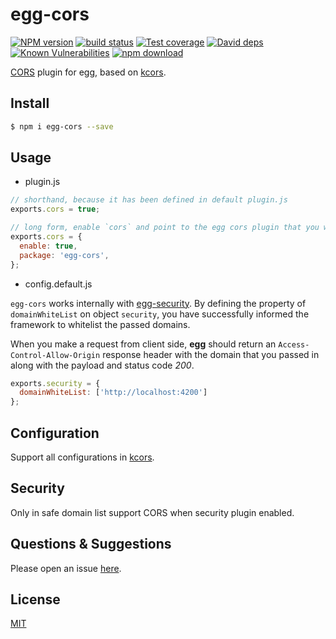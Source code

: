 # egg-cors

[![NPM version][npm-image]][npm-url]
[![build status][travis-image]][travis-url]
[![Test coverage][codecov-image]][codecov-url]
[![David deps][david-image]][david-url]
[![Known Vulnerabilities][snyk-image]][snyk-url]
[![npm download][download-image]][download-url]

[npm-image]: https://img.shields.io/npm/v/egg-cors.svg?style=flat-square
[npm-url]: https://npmjs.org/package/egg-cors
[travis-image]: https://img.shields.io/travis/eggjs/egg-cors.svg?style=flat-square
[travis-url]: https://travis-ci.org/eggjs/egg-cors
[codecov-image]: https://codecov.io/github/eggjs/egg-cors/coverage.svg?branch=master
[codecov-url]: https://codecov.io/github/eggjs/egg-cors?branch=master
[david-image]: https://img.shields.io/david/eggjs/egg-cors.svg?style=flat-square
[david-url]: https://david-dm.org/eggjs/egg-cors
[snyk-image]: https://snyk.io/test/npm/egg-cors/badge.svg?style=flat-square
[snyk-url]: https://snyk.io/test/npm/egg-cors
[download-image]: https://img.shields.io/npm/dm/egg-cors.svg?style=flat-square
[download-url]: https://npmjs.org/package/egg-cors

[CORS](https://developer.mozilla.org/en-US/docs/Web/HTTP/Access_control_CORS) plugin for egg, based on [kcors](https://github.com/koajs/cors).

## Install

```bash
$ npm i egg-cors --save
```

## Usage

- plugin.js

```js
// shorthand, because it has been defined in default plugin.js
exports.cors = true;
```

```js
// long form, enable `cors` and point to the egg cors plugin that you want to use
exports.cors = {
  enable: true,
  package: 'egg-cors',
};
```

- config.default.js

`egg-cors` works internally with [egg-security](https://github.com/eggjs/egg-security). By defining the property of `domainWhiteList` on object `security`, you have successfully informed the framework to whitelist the passed domains.

When you make a request from client side, **egg** should return an `Access-Control-Allow-Origin` response header with the domain that you passed in along with the payload and status code *200*.

```js
exports.security = {
  domainWhiteList: ['http://localhost:4200']
};
```

## Configuration

Support all configurations in [kcors](https://github.com/koajs/cors).

## Security

Only in safe domain list support CORS when security plugin enabled.

## Questions & Suggestions

Please open an issue [here](https://github.com/eggjs/egg/issues).

## License

[MIT](LICENSE)
